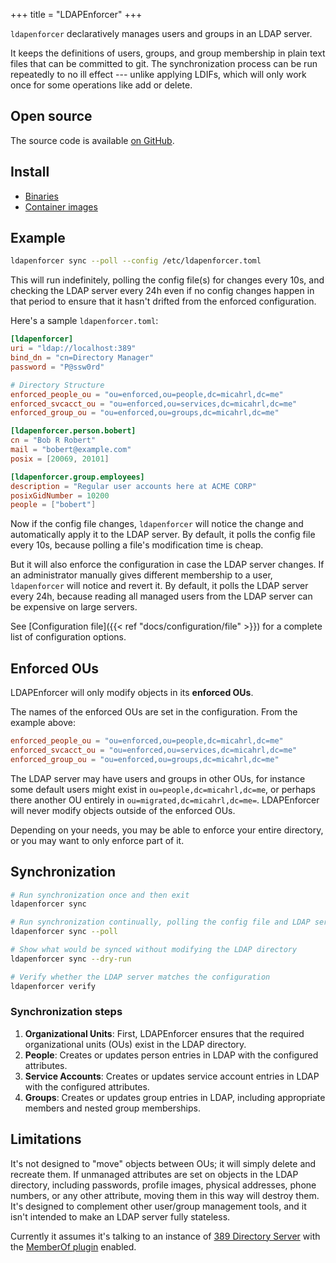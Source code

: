 +++
title = "LDAPEnforcer"
+++

`ldapenforcer` declaratively manages users and groups in an LDAP server.

It keeps the definitions of users, groups, and group membership
in plain text files that can be committed to git.
The synchronization process can be run repeatedly to no ill effect ---
unlike applying LDIFs, which will only work once for some operations like add or delete.

## Open source

The source code is available [on GitHub](https://github.com/mrled/ldapenforcer).

## Install

* [Binaries](https://github.com/mrled/ldapenforcer/releases)
* [Container images](https://github.com/mrled/ldapenforcer/pkgs/container/ldapenforcer)

## Example

```sh
ldapenforcer sync --poll --config /etc/ldapenforcer.toml
```

This will run indefinitely, polling the config file(s) for changes every 10s,
and checking the LDAP server every 24h even if no config changes happen in that period
to ensure that it hasn't drifted from the enforced configuration.

Here's a sample `ldapenforcer.toml`:

```toml
[ldapenforcer]
uri = "ldap://localhost:389"
bind_dn = "cn=Directory Manager"
password = "P@ssw0rd"

# Directory Structure
enforced_people_ou = "ou=enforced,ou=people,dc=micahrl,dc=me"
enforced_svcacct_ou = "ou=enforced,ou=services,dc=micahrl,dc=me"
enforced_group_ou = "ou=enforced,ou=groups,dc=micahrl,dc=me"

[ldapenforcer.person.bobert]
cn = "Bob R Robert"
mail = "bobert@example.com"
posix = [20069, 20101]

[ldapenforcer.group.employees]
description = "Regular user accounts here at ACME CORP"
posixGidNumber = 10200
people = ["bobert"]
```

Now if the config file changes,
`ldapenforcer` will notice the change and automatically apply it to the LDAP server.
By default, it polls the config file every 10s,
because polling a file's modification time is cheap.

But it will also enforce the configuration in case the LDAP server changes.
If an administrator manually gives different membership to a user,
`ldapenforcer` will notice and revert it.
By default, it polls the LDAP server every 24h,
because reading all managed users from the LDAP server can be expensive on large servers.

See [Configuration file]({{< ref "docs/configuration/file" >}})
for a complete list of configuration options.

## Enforced OUs

LDAPEnforcer will only modify objects in its **enforced OUs**.

The names of the enforced OUs are set in the configuration.
From the example above:

```toml
enforced_people_ou = "ou=enforced,ou=people,dc=micahrl,dc=me"
enforced_svcacct_ou = "ou=enforced,ou=services,dc=micahrl,dc=me"
enforced_group_ou = "ou=enforced,ou=groups,dc=micahrl,dc=me"
```

The LDAP server may have users and groups in other OUs,
for instance some default users might exist in `ou=people,dc=micahrl,dc=me`,
or perhaps there another OU entirely in `ou=migrated,dc=micahrl,dc=me=`.
LDAPEnforcer will never modify objects outside of the enforced OUs.

Depending on your needs, you may be able to enforce your entire directory,
or you may want to only enforce part of it.

## Synchronization

```sh
# Run synchronization once and then exit
ldapenforcer sync

# Run synchronization continually, polling the config file and LDAP server for changes
ldapenforcer sync --poll

# Show what would be synced without modifying the LDAP directory
ldapenforcer sync --dry-run

# Verify whether the LDAP server matches the configuration
ldapenforcer verify
```

### Synchronization steps

1. **Organizational Units**: First, LDAPEnforcer ensures that the required organizational units (OUs) exist in the LDAP directory.
2. **People**: Creates or updates person entries in LDAP with the configured attributes.
3. **Service Accounts**: Creates or updates service account entries in LDAP with the configured attributes.
4. **Groups**: Creates or updates group entries in LDAP, including appropriate members and nested group memberships.

## Limitations

It's not designed to "move" objects between OUs; it will simply delete and recreate them.
If unmanaged attributes are set on objects in the LDAP directory,
including passwords, profile images, physical addresses, phone numbers, or any other attribute,
moving them in this way will destroy them.
It's designed to complement other user/group management tools,
and it isn't intended to make an LDAP server fully stateless.

Currently it assumes it's talking to an instance of
[389 Directory Server](https://www.port389.org/)
with the [MemberOf plugin](https://www.port389.org/docs/389ds/design/memberof-plugin.html) enabled.
